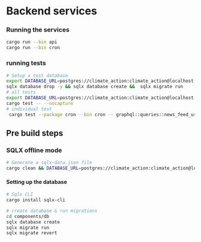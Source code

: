 # Backend services

### Running the services
```bash
cargo run --bin api
cargo run --bin cron
```
### running tests
```bash
# Setup a test database
export DATABASE_URL=postgres://climate_action:climate_action@localhost:5432/climate_action_test 
sqlx database drop -y && sqlx database create &&  sqlx migrate run
# all tests
export DATABASE_URL=postgres://climate_action:climate_action@localhost:5432/climate_action_test 
cargo test -- --nocapture
# individual test
 cargo test --package cron --bin cron -- graphql::queries::news_feed_urls::tests::get_news_feed_urls_test --exact --nocapture 

```

## Pre build steps
### SQLX offline mode

```bash
# Generate a sqlx-data.json file
cargo clean && DATABASE_URL=postgres://climate_action:climate_action@localhost:5432/climate_action cargo sqlx prepare --merged
```
#### Setting up the database
```sh
# Sqlx CLI
cargo install sqlx-cli 

# create database & run migrations
cd components/db
sqlx database create
sqlx migrate run
sqlx migrate revert

```
